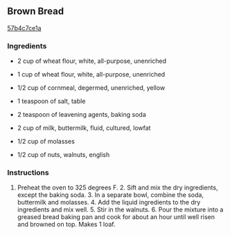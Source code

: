 ## Brown Bread

[57b4c7ce1a](http://tastykitchen.com/recipes/breads/brown-bread/)

### Ingredients

 - 2 cup of wheat flour, white, all-purpose, unenriched

 - 1 cup of wheat flour, white, all-purpose, unenriched

 - 1/2 cup of cornmeal, degermed, unenriched, yellow

 - 1 teaspoon of salt, table

 - 2 teaspoon of leavening agents, baking soda

 - 2 cup of milk, buttermilk, fluid, cultured, lowfat

 - 1/2 cup of molasses

 - 1/2 cup of nuts, walnuts, english

### Instructions

1. Preheat the oven to 325 degrees F. 2. Sift and mix the dry ingredients, except the baking soda. 3. In a separate bowl, combine the soda, buttermilk and molasses. 4. Add the liquid ingredients to the dry ingredients and mix well. 5. Stir in the walnuts. 6. Pour the mixture into a greased bread baking pan and cook for about an hour until well risen and browned on top. Makes 1 loaf.